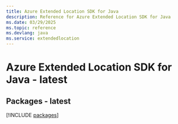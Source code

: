 ```yaml
---
title: Azure Extended Location SDK for Java
description: Reference for Azure Extended Location SDK for Java
ms.date: 03/29/2025
ms.topic: reference
ms.devlang: java
ms.service: extendedlocation
---
```

# Azure Extended Location SDK for Java - latest
## Packages - latest
[!INCLUDE [packages](extended-location-index.md)]